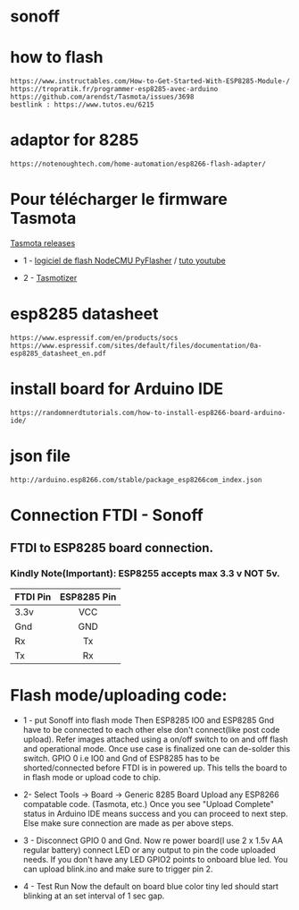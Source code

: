 # sonoff

# how to flash
	https://www.instructables.com/How-to-Get-Started-With-ESP8285-Module-/
	https://tropratik.fr/programmer-esp8285-avec-arduino
	https://github.com/arendst/Tasmota/issues/3698
	bestlink : https://www.tutos.eu/6215 

# adaptor for 8285
	https://notenoughtech.com/home-automation/esp8266-flash-adapter/

# Pour télécharger le firmware Tasmota 
	
[Tasmota releases](https://github.com/arendst/Tasmota/releases)

* 1 - [logiciel de flash NodeCMU PyFlasher](https://github.com/marcelstoer/nodemcu-pyflasher/releases/tag/v4.0) / [tuto youtube](https://youtu.be/3aLcRPbp1As)

* 2 - [Tasmotizer](https://notenoughtech.com/home-automation/tasmotizer/)

# esp8285 datasheet
	https://www.espressif.com/en/products/socs
	https://www.espressif.com/sites/default/files/documentation/0a-esp8285_datasheet_en.pdf

# install board for Arduino IDE
	https://randomnerdtutorials.com/how-to-install-esp8266-board-arduino-ide/

# json file
	http://arduino.esp8266.com/stable/package_esp8266com_index.json

# Connection FTDI - Sonoff

## FTDI to ESP8285 board connection.

### Kindly Note(Important): ESP8255 accepts max 3.3 v NOT 5v.

| FTDI Pin | ESP8285 Pin | 
|----------|:-------------:|
|3.3v |      VCC|
|Gnd  |      GND|
|Rx    |     Tx|
|Tx    |     Rx|

# Flash mode/uploading code: 

* 1 - put Sonoff into flash mode
Then ESP8285 IO0 and ESP8285 Gnd have to be connected to each other else don't connect(like post code upload). Refer images attached using a on/off switch to on and off flash and operational mode. Once use case is finalized one can de-solder this switch. GPIO 0 i.e IO0 and Gnd of ESP8285 has to be shorted/connected before FTDI is in powered up. This tells the board to in flash mode or upload code to chip.

* 2- Select Tools -> Board -> Generic 8285 Board
Upload any ESP8266 compatable code.  (Tasmota, etc.)
Once you see "Upload Complete" status in Arduino IDE means success and you can proceed to next step. Else make sure connection are made as per above steps.


* 3 - Disconnect GPIO 0 and Gnd.
Now re power board(I use 2 x 1.5v AA regular battery) connect LED or any output to pin the code uploaded needs. If you don't have any LED GPIO2 points to onboard blue led. You can upload blink.ino and make sure to trigger pin 2.

* 4 - Test Run
Now the default on board blue color tiny led should start blinking at an set interval of 1 sec gap.
